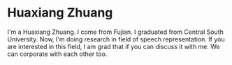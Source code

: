 # Huaxiang Zhuang
I'm a Huaxiang Zhuang. I come from Fujian.
I graduated from Central South University. Now, I'm doing research in field of speech representation.
If you are interested in this field, I am grad that if you can discuss it with me. We can corporate with each other too.
